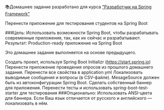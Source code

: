 📚Домашнее задание разработано для курса ["Разработчик на Spring Framework"](https://otus.ru/lessons/javaspring/?int_source=courses_catalog&int_term=programming)

Перенести приложение для тестирования студентов на Spring Boot

###Цель: 
Использовать возможности Spring Boot, чтобы разрабатывать современные приложения, так, 
как их сейчас и разрабатывают. Результат: Production-ready приложение на Spring Boot

Это домашнее задание выполняется на основе предыдущего.

Создать проект, используя Spring Boot Initializr (https://start.spring.io)
Перенести приложение проведения опросов из прошлого домашнего задания.
Перенести все свойства в application.yml
Локализовать выводимые сообщения и вопросы (в CSV-файле). MesageSource должен быть из 
автоконфигурации Spring Boot.
Сделать собственный баннер для приложения.
Перенести тесты и использовать spring-boot-test-starter для тестирования
###Опционально:
Использовать ANSI-цвета для баннера.
Если Ваш язык отличается от русского и английского — локализовать в нём.